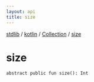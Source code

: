 ```yaml
---
layout: api
title: size
---
```

[stdlib](../../index.md) / [kotlin](../index.md) / [Collection](index.md) / [size](size.md)

# size

```
abstract public fun size(): Int
```
